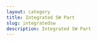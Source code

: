 ```yaml
---
layout: category
title: Integrated SW Part
slug: integratedsw
description: Integrated SW Part
---
```

